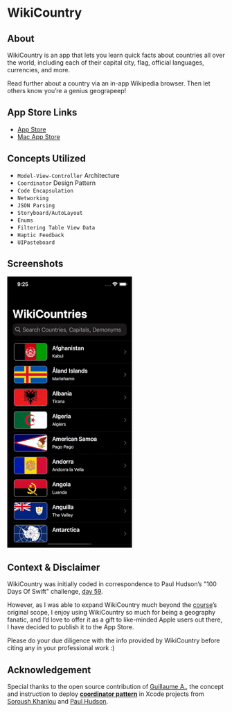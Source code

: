 # WikiCountry
## About
WikiCountry is an app that lets you learn quick facts about countries all over the world, including each of their capital city, flag, official languages, currencies, and more.

Read further about a country via an in-app Wikipedia browser. Then let others know you’re a genius geograpeep!

## App Store Links
* [App Store](https://apps.apple.com/ca/app/wikicountry/id1570455440)
* [Mac App Store](https://apps.apple.com/ca/app/wikicountry/id1570455440)

## Concepts Utilized
* `Model-View-Controller` Architecture
* `Coordinator` Design Pattern
* `Code Encapsulation`
* `Networking`
* `JSON Parsing`
* `Storyboard/AutoLayout`
* `Enums`
* `Filtering Table View Data`
* `Haptic Feedback`
* `UIPasteboard`

## Screenshots
![screenshot.gif](screenshots/screenshot.gif)

## Context & Disclaimer
WikiCountry was initially coded in correspondence to Paul Hudson’s "100 Days Of Swift" challenge, [day 59](https://www.hackingwithswift.com/100/59).

However, as I was able to expand WikiCountry much beyond the [course](https://www.hackingwithswift.com/100/)’s original scope, I enjoy using WikiCountry so much for being a geography fanatic, and I’d love to offer it as a gift to like-minded Apple users out there, I have decided to publish it to the App Store.

Please do your due diligence with the info provided by WikiCountry before citing any in your professional work :)

## Acknowledgement
Special thanks to the open source contribution of [Guillaume A.](https://github.com/clarknt), the concept and instruction to deploy [**coordinator pattern**](https://www.hackingwithswift.com/articles/71/how-to-use-the-coordinator-pattern-in-ios-apps) in Xcode projects from [Soroush Khanlou](https://khanlou.com) and [Paul Hudson](https://twitter.com/twostraws).